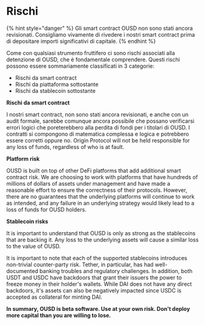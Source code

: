 # Rischi

{% hint style="danger" %}
Gli smart contract OUSD non sono stati ancora revisionati. Consigliamo vivamente di rivedere i nostri smart contract prima di depositare importi significativi di capitale.
{% endhint %}

Come con qualsiasi strumento fruttifero ci sono rischi associati alla detenzione di OUSD, che è fondamentale comprendere. Questi rischi possono essere sommariamente classificati in 3 categorie:

* Rischi da smart contract
* Rischi da piattaforma sottostante
* Rischi da stablecoin sottostante

**Rischi da smart contract**

I nostri smart contract, non sono stati ancora revisionati, e anche con un audit formale, sarebbe comunque ancora possibile che possano verificarsi errori logici che poreterebbero alla perdita di fondi per i titolari di OUSD. I contratti si compongono di matematica complessa e logica e potrebbero essere corretti oppure no. Origin Protocol will not be held responsible for any loss of funds, regardless of who is at fault.

**Platform risk**

OUSD is built on top of other DeFi platforms that add additional smart contract risk. We are choosing to work with platforms that have hundreds of millions of dollars of assets under management and have made a reasonable effort to ensure the correctness of their protocols. However, there are no guarantees that the underlying platforms will continue to work as intended, and any failure in an underlying strategy would likely lead to a loss of funds for OUSD holders.

**Stablecoin risks**

It is important to understand that OUSD is only as strong as the stablecoins that are backing it. Any loss to the underlying assets will cause a similar loss to the value of OUSD.

It is important to note that each of the supported stablecoins introduces non-trivial counter-party risk. Tether, in particular, has had well-documented banking troubles and regulatory challenges. In addition, both USDT and USDC have backdoors that grant their issuers the power to freeze money in their holder's wallets. While DAI does not have any direct backdoors, it's assets can also be negatively impacted since USDC is accepted as collateral for minting DAI.

**In summary, OUSD is beta software. Use at your own risk. Don't deploy more capital than you are willing to lose.**







